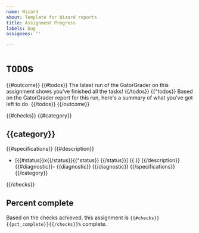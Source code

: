```yaml
---
name: Wizard
about: Template for Wizard reports
title: Assignment Progress
labels: bug
assignees: ''

---
```


# `TODO`s

{{#outcome}}
{{#todos}}
The latest run of the GatorGrader on this assignment shows you've finished all the tasks!
{{/todos}}
{{^todos}}
Based on the GatorGrader report for this run, here's a summary of what you've got left to do.
{{/todos}}
{{/outcome}}

{{#checks}}
{{#category}}
## {{category}}

{{#specifications}}
{{#description}}
- [{{#status}}x{{/status}}{{^status}} {{/status}}] {{.}}
{{/description}}
{{#diagnostic}}- {{diagnostic}} {{/diagnostic}}
{{/specifications}}
{{/category}}

{{/checks}}

## Percent complete

Based on the checks achieved, this assignment is `{{#checks}}{{pct_complete}}{{/checks}}%` complete.
